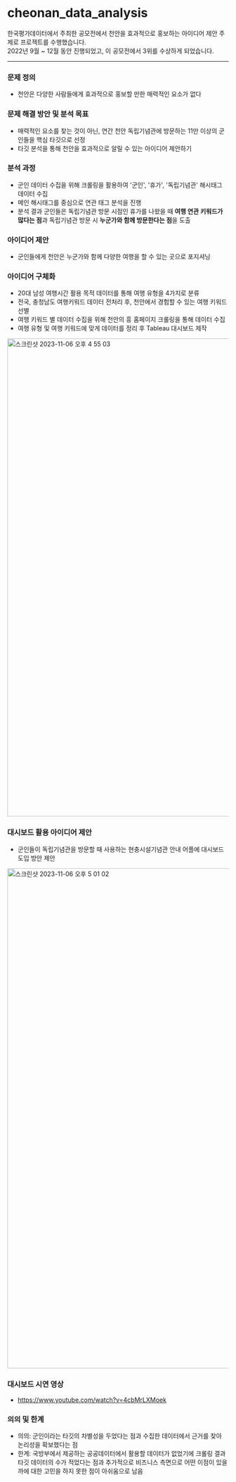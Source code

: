 # cheonan_data_analysis

한국평가데이터에서 주최한 공모전에서 천안을 효과적으로 홍보하는 아이디어 제안 주제로 프로젝트를 수행했습니다.
<br/>2022년 9월 ~ 12월 동안 진행되었고, 이 공모전에서 3위를 수상하게 되었습니다.

-----
### **문제 정의**
* 천안은 다양한 사람들에게 효과적으로 홍보할 만한 매력적인 요소가 없다

### **문제 해결 방안 및 분석 목표**
* 매력적인 요소를 찾는 것이 아닌, 연간 천안 독립기념관에 방문하는 11만 이상의 군인들을 핵심 타깃으로 선정
* 타깃 분석을 통해 천안을 효과적으로 알릴 수 있는 아이디어 제안하기

### **분석 과정**
* 군인 데이터 수집을 위해 크롤링을 활용하여 '군인', '휴가', '독립기념관' 해시태그 데이터 수집
* 메인 해시태그를 중심으로 연관 태그 분석을 진행
* 분석 결과 군인들은 독립기념관 방문 시점인 휴가를 나왔을 때 **여행 연관 키워드가 많다는 점**과 독립기념관 방문 시 **누군가와 함께 방문한다는 점**을 도출 

### **아이디어 제안**
* 군인들에게 천안은 누군가와 함께 다양한 여행을 할 수 있는 곳으로 포지셔닝

### **아이디어 구체화**
* 20대 남성 여행시간 활용 목적 데이터를 통해 여행 유형을 4가지로 분류
* 전국, 충청남도 여행키워드 데이터 전처리 후, 천안에서 경험할 수 있는 여행 키워드 선별
* 여행 키워드 별 데이터 수집을 위해 천안의 흥 홈페이지 크롤링을 통해 데이터 수집
* 여행 유형 및 여행 키워드에 맞게 데이터를 정리 후 Tableau 대시보드 제작
<img width="1088" alt="스크린샷 2023-11-06 오후 4 55 03" src="https://github.com/jjeori/cheonan_data_analysis/assets/99062088/b3d416fc-343c-408a-bc60-5a78ff520cd6">

### **대시보드 활용 아이디어 제안**
* 군인들이 독립기념관을 방문할 때 사용하는 현충시설기념관 안내 어플에 대시보드 도입 방안 제안
<img width="1138" alt="스크린샷 2023-11-06 오후 5 01 02" src="https://github.com/jjeori/cheonan_data_analysis/assets/99062088/f0d94ae8-a657-4dc5-a30b-8564775a3986">

### **대시보드 시연 영상**
* https://www.youtube.com/watch?v=4cbMrLXMoek

### **의의 및 한계**
* 의의: 군인이라는 타깃의 차별성을 두었다는 점과 수집한 데이터에서 근거를 찾아 논리성을 확보했다는 점
* 한계: 국방부에서 제공하는 공공데이터에서 활용할 데이터가 없었기에 크롤링 결과 타깃 데이터의 수가 적었다는 점과 추가적으로 비즈니스 측면으로 어떤 이점이 있을까에 대한 고민을 하지 못한 점이 아쉬움으로 남음
